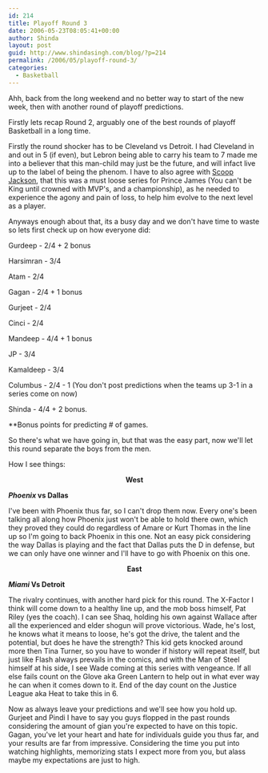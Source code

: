 ```yaml
---
id: 214
title: Playoff Round 3
date: 2006-05-23T08:05:41+00:00
author: Shinda
layout: post
guid: http://www.shindasingh.com/blog/?p=214
permalink: /2006/05/playoff-round-3/
categories:
  - Basketball
---
```

Ahh, back from the long weekend and no better way to start of the new week, then with another round of playoff predictions.

Firstly lets recap Round 2, arguably one of the best rounds of playoff Basketball in a long time.

Firstly the round shocker has to be Cleveland vs Detroit. I had Cleveland in and out in 5 (if even), but Lebron being able to carry his team to 7 made me into a believer that this man-child may just be the future, and will infact live up to the label of being the phenom. I have to also agree with [Scoop Jackson](http://sports.espn.go.com/espn/page2/story?page=jackson/060509), that this was a must loose series for Prince James (You can't be King until crowned with MVP's, and a championship), as he needed to experience the agony and pain of loss, to help him evolve to the next level as a player.

Anyways enough about that, its a busy day and we don't have time to waste so lets first check up on how everyone did:

Gurdeep - 2/4 + 2 bonus
  
Harsimran - 3/4
  
Atam - 2/4
  
Gagan - 2/4 + 1 bonus
  
Gurjeet - 2/4
  
Cinci - 2/4
  
Mandeep - 4/4 + 1 bonus
  
JP - 3/4
  
Kamaldeep - 3/4
  
Columbus - 2/4 - 1 (You don't post predictions when the teams up 3-1 in a series come on now)
  
Shinda - 4/4 + 2 bonus.

**Bonus points for predicting # of games.

So there's what we have going in, but that was the easy part, now we'll let this round separate the boys from the men.

How I see things:

<div align="center">
  <strong>West</strong>
</div>

**_Phoenix_ vs Dallas**
  
I've been with Phoenix thus far, so I can't drop them now. Every one's been talking all along how Phoenix just won't be able to hold there own, which they proved they could do regardless of Amare or Kurt Thomas in the line up so I'm going to back Phoenix in this one. Not an easy pick considering the way Dallas is playing and the fact that Dallas puts the D in defense, but we can only have one winner and I'll have to go with Phoenix on this one.

<div align="center">
  <strong>East</strong>
</div>

**_Miami_ Vs Detroit**
  
The rivalry continues, with another hard pick for this round. The X-Factor I think will come down to a healthy line up, and the mob boss himself, Pat Riley (yes the coach). I can see Shaq, holding his own against Wallace after all the experienced and elder shogun will prove victorious. Wade, he's lost, he knows what it means to loose, he's got the drive, the talent and the potential, but does he have the strength? This kid gets knocked around more then Tina Turner, so you have to wonder if history will repeat itself, but just like Flash always prevails in the comics, and with the Man of Steel himself at his side, I see Wade coming at this series with vengeance. If all else fails count on the Glove aka Green Lantern to help out in what ever way he can when it comes down to it. End of the day count on the Justice League aka Heat to take this in 6.

Now as always leave your predictions and we'll see how you hold up. Gurjeet and Pindi I have to say you guys flopped in the past rounds considering the amount of gian you're expected to have on this topic. Gagan, you've let your heart and hate for individuals guide you thus far, and your results are far from impressive. Considering the time you put into watching highlights, memorizing stats I expect more from you, but alass maybe my expectations are just to high.